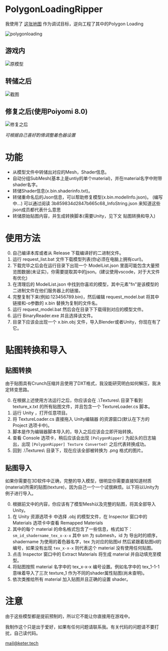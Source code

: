 # PolygonLoadingRipper

我使用了 [这张地图](https://vrchat.com/home/world/wrld_057b9b0f-a9c1-4f3c-b002-058a658e2217) 作为调试目标，逆向工程了其中的Polygon Loading

![polygonloading](https://raw.githubusercontent.com/KeterTech/PolygonLoadingRipper/master/screenshots/VRChat_e6WbXY4pi1.png)

## 游戏内
![原模型](https://raw.githubusercontent.com/KeterTech/PolygonLoadingRipper/master/screenshots/VRChat_KGHca1eHDm.png)

## 转储之后
![截图](https://raw.githubusercontent.com/KeterTech/PolygonLoadingRipper/master/screenshots/blender_GWBcF6r26v.png)

## 修复之后(使用Poiyomi 8.0)
![修复之后](https://raw.githubusercontent.com/KeterTech/PolygonLoadingRipper/master/screenshots/Unity_6DRsoYuInv.png)

_可根据自己喜好酌情调整着色器设置_

# 功能
- 从模型文件中转储出对应的Mesh，Shader信息。
- 自动分组SubMesh(基本上是untiy的单个material)，并在material名字中附带shader名字。
- 转储Shader信息(x.bin.shaderinfo.txt)。
- 转储重命名后的Json信息，可以帮助修复模型(x.bin.modelInfo.json)。 (编写中...) 可以通过阅读 3b859834d2847b665c68_InfoString.json 来知道这些json成员都代表什么意思
- 转储原始贴图内容，并生成转换脚本(需要Unity，见下文 贴图转换和导入)

# 使用方法
0. 自己编译本库或者从 Release 下载编译好的二进制文件。
1. 运行 request_list.bat 文件下载模型列表(你必须在电脑上拥有curl)。
2. 下载完毕之后会在运行目录下出现一个 ModelList.json 里面可能包含大量预览图数据(未证实)，你需要提取其中的json。(建议使用vscode，对于大文件有优化)
3. 在清理后的 ModelList.json 中找到你喜欢的模型，其中元素"fn"是该模型的二进制文件在他们服务器上的链接。
4. 完整复制下来(例如:123456789.bin)，然后编辑 request_model.bat 将其中链接和-o参数的 x.bin 替换为复制的文件名。
5. 运行 request_model.bat 然后会在目录下下载得到对应的模型文件。
6. 运行 BinaryReader.exe 并且选择该文件。
7. 目录下应该会出现一个 x.bin.obj 文件，导入Blender或者Unity，你现在有了它。

# 贴图转换和导入
## 贴图转换
由于贴图具有Crunch压缩并且使用了DXT格式，我没能研究明白如何解压，我决定转变思路。

0. 在根据上述使用方法运行之后，你应该会在 .\Textures\ 目录下看到 texture_x.txt 的所有贴图文件，并且包含一个 TextureLoader.cs 脚本。
1. 运行 Unity ，打开任意项目。
2. 将 TextureLoader.cs 直接拖入 Unity编辑器 的资源窗口(默认在下方的 Project 选项卡中)。
3. 脚本是作为编辑器脚本导入的，导入之后应该会立即开始转换。
4. 查看 Console 选项卡，稍后应该会出现 `[PolygonRipper]` 为起头的日志输出，出现 `[PolygonRipper] Texture Converted!` 之后代表转换成功。
5. 回到 .\Textures\ 目录下，现在应该全部被转换为 .png 格式的图片。

## 贴图导入
如果你需要在3D软件中正确，完整的导入模型，很明显你需要直接知道材质(material)所需的贴图(texture)，因为自己一个一个试很麻烦。以下将以Unity为例子进行导入。

0. 根据前文中的内容，你应该有了模型Mesh以及完整的贴图，将其全部导入Unity。
1. 在 Unity 资源选项卡 中选择 .obj 的模型文件，在 Inspector 窗口中的 Materials 选项卡中查看 Remapped Materials
2. 其中的每个 material 的命名格式包含了一些信息，格式如下： `sm_id_shadername_tex_x-x-x` 其中 sm 为 submesh，id 为 导出时的顺序，shadername 为使用的着色器名字，tex 为对应的贴图id 然后紧跟着贴图id的编号，如果没有出现 `tex_x-x-x` 则代表这个 material 没有使用任何贴图。
3. 点击 Inspector 窗口中的 Extract Materials 将生成 material 并自动填充至模型。
4. 将贴图按照 material 名字中的 tex_x-x-x 编号设置。例如名字中的 tex_1-1-1 意味着导入了三次 texture_1 作为不同的shader属性贴图(尚未查明)。
5. 依次类推给所有 material 加入贴图并且正确的设置 shader。

# 注意

由于这些模型都是提前预制的，所以它不能让你直接用在游戏中。

我制作这个只是出于爱好，如果有任何问题请联系我。有关代码的问题请不要打扰，自己读代码。

mail@keter.tech
